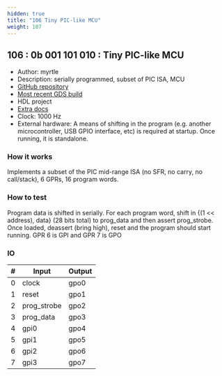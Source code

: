 ```yaml
---
hidden: true
title: "106 Tiny PIC-like MCU"
weight: 107
---
```


## 106 : 0b 001 101 010 : Tiny PIC-like MCU

* Author: myrtle
* Description: serially programmed, subset of PIC ISA, MCU
* [GitHub repository](https://github.com/gatecat/tt02-pic)
* [Most recent GDS build](https://github.com/gatecat/tt02-pic/actions/runs/3595019454)
* HDL project
* [Extra docs]()
* Clock: 1000 Hz
* External hardware: A means of shifting in the program (e.g. another microcontroller, USB GPIO interface, etc) is required at startup. Once running, it is standalone.



### How it works

Implements a subset of the PIC mid-range ISA (no SFR, no carry, no call/stack), 6 GPRs, 16 program words.

### How to test

Program data is shifted in serially. For each program word, shift in {(1 << address), data} (28 bits total) to prog_data and then assert prog_strobe. Once loaded, deassert (bring high), reset and the program should start running. GPR 6 is GPI and GPR 7 is GPO

### IO

| # | Input        | Output       |
|---|--------------|--------------|
| 0 | clock  | gpo0 |
| 1 | reset  | gpo1 |
| 2 | prog_strobe  | gpo2 |
| 3 | prog_data  | gpo3 |
| 4 | gpi0  | gpo4 |
| 5 | gpi1  | gpo5 |
| 6 | gpi2  | gpo6 |
| 7 | gpi3  | gpo7 |
